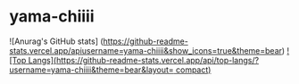 # yama-chiiii

![Anurag's GitHub stats]
(https://github-readme-stats.vercel.app/apiusername=yama-chiiii&show_icons=true&theme=bear)
[![Top Langs](https://github-readme-stats.vercel.app/api/top-langs/?username=yama-chiiii&theme=bear&layout= compact)](https://github.com/anuraghazra/github-readme-stats)


